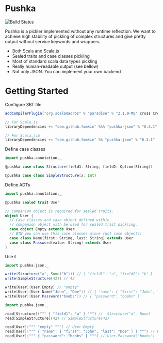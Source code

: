 # Pushka

[![Build Status](https://travis-ci.org/fomkin/pushka.svg?branch=develop)](https://travis-ci.org/fomkin/pushka)

Pushka is a pickler implemented without any runtime reflection. 
We want to achieve high stability of pickling of
complex structures and give pretty output without 
service keywords and wrappers.   

  * Both Scala and Scala.js
  * Sealed traits and case classes pickling 
  * Most of standard scala data types pickling 
  * Really human-readable output (see bellow)
  * Not only JSON. You can implement your own backend

# Getting Started

Configure SBT file

```scala
addCompilerPlugin("org.scalamacros" % "paradise" % "2.1.0-M5" cross CrossVersion.full)

// For Scala.js
libraryDependencies += "com.github.fomkin" %%% "pushka-json" % "0.3.1"

// For Scala.jvm
libraryDependencies += "com.github.fomkin" %% "pushka-json" % "0.3.1"
```

Define case classes

```scala
import pushka.annotation._

@pushka case class Structure(field1: String, field2: Option[String])

@pushka case class SimpleStructure(x: Int)
```

Define ADTs

```scala
import pushka.annotation._

@pushka sealed trait User

// Companion object is required for sealed traits.
object User {
  // Case classes and case object defined within
  // companion object with be used for sealed trait pickling.
  case object Empty extends User
  // BTW you can use this case classes alone (not case objects)
  case class Name(first: String, last: String) extends User
  case class Password(value: String) extends User
}
```

Use it

```scala
import pushka.json._

write(Structure("a", Some("b"))) // { "field1": "a", "field2": "b" }
write(SimpleStructure(42)) // 42

write[User](User.Empty) // "empty"
write[User](User.Name("John", "Doe")) // { "name": { "first": "John", "last": "Doe" } }
write[User](User.Password("boobs")) // { "password": "boobs" }
```

```scala
import pushka.json._

read[Structure](""" { "field1": "a" } """) //  Structure("a", None)
read[SimpleStructure](42) // SimpleStructure(42)

read[User](""" "empty" """) // User.Empty
read[User](""" { "name": { "first": "John", "last": "Doe" } } """) // User.Name("John", "Doe")
read[User](""" { "password": "boobs" } """) // User.Password("boobs")
```
